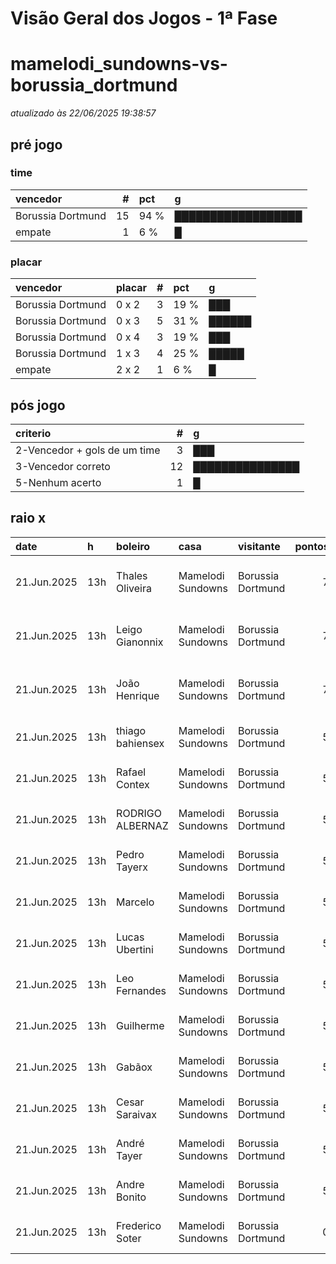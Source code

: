 # Visão Geral dos Jogos - 1ª Fase

# mamelodi_sundowns-vs-borussia_dortmund

_atualizado às 22/06/2025 19:38:57_

## pré jogo

### time

| vencedor          |   # | pct   | g                  |
|:------------------|----:|:------|:-------------------|
| Borussia Dortmund |  15 | 94 %  | ██████████████████ |
| empate            |   1 | 6 %   | █                  |

### placar

| vencedor          | placar   |   # | pct   | g      |
|:------------------|:---------|----:|:------|:-------|
| Borussia Dortmund | 0 x 2    |   3 | 19 %  | ███    |
| Borussia Dortmund | 0 x 3    |   5 | 31 %  | ██████ |
| Borussia Dortmund | 0 x 4    |   3 | 19 %  | ███    |
| Borussia Dortmund | 1 x 3    |   4 | 25 %  | █████  |
| empate            | 2 x 2    |   1 | 6 %   | █      |

## pós jogo

| criterio                     |   # | g               |
|:-----------------------------|----:|:----------------|
| 2-Vencedor + gols de um time |   3 | ███             |
| 3-Vencedor correto           |  12 | ███████████████ |
| 5-Nenhum acerto              |   1 | █               |

## raio x

| date        | h   | boleiro          | casa              | visitante         |   pontos | criteiro                     | bol_placar   | bol_time          | real_placar   | real_time         |
|:------------|:----|:-----------------|:------------------|:------------------|---------:|:-----------------------------|:-------------|:------------------|:--------------|:------------------|
| 21.Jun.2025 | 13h | Thales Oliveira  | Mamelodi Sundowns | Borussia Dortmund |        7 | 2-Vencedor + gols de um time | 0 x 4        | Borussia Dortmund | 3 x 4         | Borussia Dortmund |
| 21.Jun.2025 | 13h | Leigo Gianonnix  | Mamelodi Sundowns | Borussia Dortmund |        7 | 2-Vencedor + gols de um time | 0 x 4        | Borussia Dortmund | 3 x 4         | Borussia Dortmund |
| 21.Jun.2025 | 13h | João Henrique    | Mamelodi Sundowns | Borussia Dortmund |        7 | 2-Vencedor + gols de um time | 0 x 4        | Borussia Dortmund | 3 x 4         | Borussia Dortmund |
| 21.Jun.2025 | 13h | thiago bahiensex | Mamelodi Sundowns | Borussia Dortmund |        5 | 3-Vencedor correto           | 0 x 2        | Borussia Dortmund | 3 x 4         | Borussia Dortmund |
| 21.Jun.2025 | 13h | Rafael Contex    | Mamelodi Sundowns | Borussia Dortmund |        5 | 3-Vencedor correto           | 1 x 3        | Borussia Dortmund | 3 x 4         | Borussia Dortmund |
| 21.Jun.2025 | 13h | RODRIGO ALBERNAZ | Mamelodi Sundowns | Borussia Dortmund |        5 | 3-Vencedor correto           | 0 x 3        | Borussia Dortmund | 3 x 4         | Borussia Dortmund |
| 21.Jun.2025 | 13h | Pedro Tayerx     | Mamelodi Sundowns | Borussia Dortmund |        5 | 3-Vencedor correto           | 1 x 3        | Borussia Dortmund | 3 x 4         | Borussia Dortmund |
| 21.Jun.2025 | 13h | Marcelo          | Mamelodi Sundowns | Borussia Dortmund |        5 | 3-Vencedor correto           | 1 x 3        | Borussia Dortmund | 3 x 4         | Borussia Dortmund |
| 21.Jun.2025 | 13h | Lucas Ubertini   | Mamelodi Sundowns | Borussia Dortmund |        5 | 3-Vencedor correto           | 0 x 3        | Borussia Dortmund | 3 x 4         | Borussia Dortmund |
| 21.Jun.2025 | 13h | Leo Fernandes    | Mamelodi Sundowns | Borussia Dortmund |        5 | 3-Vencedor correto           | 0 x 3        | Borussia Dortmund | 3 x 4         | Borussia Dortmund |
| 21.Jun.2025 | 13h | Guilherme        | Mamelodi Sundowns | Borussia Dortmund |        5 | 3-Vencedor correto           | 0 x 3        | Borussia Dortmund | 3 x 4         | Borussia Dortmund |
| 21.Jun.2025 | 13h | Gabãox           | Mamelodi Sundowns | Borussia Dortmund |        5 | 3-Vencedor correto           | 1 x 3        | Borussia Dortmund | 3 x 4         | Borussia Dortmund |
| 21.Jun.2025 | 13h | Cesar Saraivax   | Mamelodi Sundowns | Borussia Dortmund |        5 | 3-Vencedor correto           | 0 x 2        | Borussia Dortmund | 3 x 4         | Borussia Dortmund |
| 21.Jun.2025 | 13h | André Tayer      | Mamelodi Sundowns | Borussia Dortmund |        5 | 3-Vencedor correto           | 0 x 2        | Borussia Dortmund | 3 x 4         | Borussia Dortmund |
| 21.Jun.2025 | 13h | Andre Bonito     | Mamelodi Sundowns | Borussia Dortmund |        5 | 3-Vencedor correto           | 0 x 3        | Borussia Dortmund | 3 x 4         | Borussia Dortmund |
| 21.Jun.2025 | 13h | Frederico Soter  | Mamelodi Sundowns | Borussia Dortmund |        0 | 5-Nenhum acerto              | 2 x 2        | empate            | 3 x 4         | Borussia Dortmund |